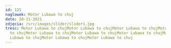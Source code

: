 ```yaml
---
id: 121
naglowek: Motor Lubawa to chuj
date: 20-11-2021
zdjęcia: /src/images/slider/slider1.jpg
tresc: Motor Lubawa to chujMotor Lubawa to chujMotor Lubawa to chujMotor Lubawa
  to chujMotor Lubawa to chujMotor Lubawa to chujMotor Lubawa to chujMotor
  Lubawa to chujMotor Lubawa to chujMotor Lubawa to chuj
---
```

